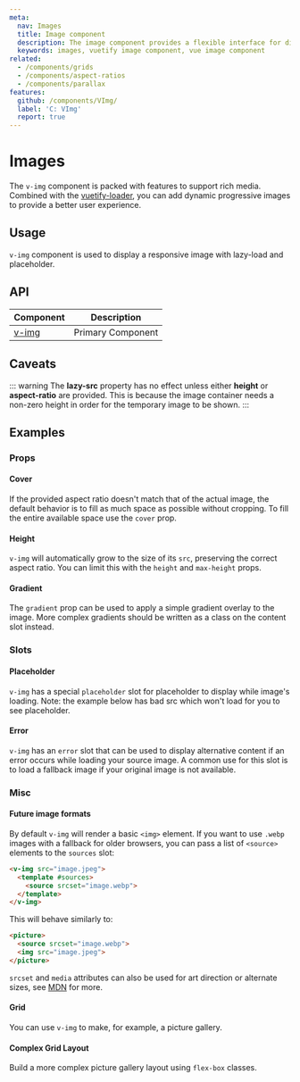 ```yaml
---
meta:
  nav: Images
  title: Image component
  description: The image component provides a flexible interface for displaying different types of images.
  keywords: images, vuetify image component, vue image component
related:
  - /components/grids
  - /components/aspect-ratios
  - /components/parallax
features:
  github: /components/VImg/
  label: 'C: VImg'
  report: true
---
```


# Images

The `v-img` component is packed with features to support rich media. Combined with the [vuetify-loader](https://github.com/vuetifyjs/vuetify-loader), you can add dynamic progressive images to provide a better user experience.

<PageFeatures />

## Usage

`v-img` component is used to display a responsive image with lazy-load and placeholder.

<ExamplesUsage name="v-img" />

<PromotedEntry />

## API

| Component | Description |
| - | - |
| [v-img](/api/v-img/) | Primary Component |

<ApiInline hide-links />

## Caveats

::: warning
  The **lazy-src** property has no effect unless either **height** or **aspect-ratio** are provided. This is because
  the image container needs a non-zero height in order for the temporary image to be shown.
:::

## Examples

### Props

#### Cover

If the provided aspect ratio doesn't match that of the actual image, the default behavior is to fill as much space as possible without cropping. To fill the entire available space use the `cover` prop.

<ExamplesExample file="v-img/prop-cover" />

#### Height

`v-img` will automatically grow to the size of its `src`, preserving the correct aspect ratio. You can limit this with the `height` and `max-height` props.

<ExamplesExample file="v-img/prop-max-height" />

#### Gradient

The `gradient` prop can be used to apply a simple gradient overlay to the image. More complex gradients should be written as a class on the content slot instead.

<ExamplesExample file="v-img/prop-gradient" />

### Slots

#### Placeholder

`v-img` has a special `placeholder` slot for placeholder to display while image's loading. Note: the example below has bad src which won't load for you to see placeholder.

<ExamplesExample file="v-img/slot-placeholder" />

#### Error

`v-img` has an `error` slot that can be used to display alternative content if an error occurs while loading your source image. A common use for this slot is to load a fallback image if your original image is not available.

<ExamplesExample file="v-img/slot-error" />

### Misc

#### Future image formats

By default `v-img` will render a basic `<img>` element. If you want to use `.webp` images with a fallback for older browsers, you can pass a list of `<source>` elements to the `sources` slot:

```html
<v-img src="image.jpeg">
  <template #sources>
    <source srcset="image.webp">
  </template>
</v-img>
```

This will behave similarly to:

```html
<picture>
  <source srcset="image.webp">
  <img src="image.jpeg">
</picture>
```

`srcset` and `media` attributes can also be used for art direction or alternate sizes, see [MDN](https://developer.mozilla.org/en-US/docs/Web/HTML/Element/picture) for more.

#### Grid

You can use `v-img` to make, for example, a picture gallery.

<ExamplesExample file="v-img/misc-grid" />

#### Complex Grid Layout

Build a more complex picture gallery layout using `flex-box` classes.

<ExamplesExample file="v-img/complex-grid" />
